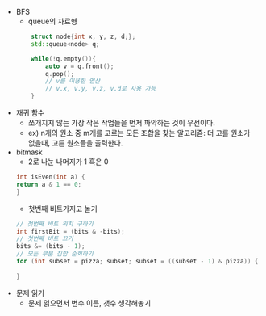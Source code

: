 * BFS
    * queue의 자료형 
    ```c++
        struct node{int x, y, z, d;};
        std::queue<node> q;

        while(!q.empty()){
		    auto v = q.front();
	    	q.pop();
	    	// v를 이용한 연산
            // v.x, v.y, v.z, v.d로 사용 가능
	    }
* 재귀 함수
    * 쪼개지지 않는 가장 작은 작업들을 먼저 파악하는 것이 우선이다.
    * ex) n개의 원소 중 m개를 고르는 모든 조합을 찾는 알고리즘: 더 고를 원소가 없을때, 고른 원소들을 출력한다.
* bitmask
    * 2로 나눈 나머지가 1 혹은 0
    ``` c++
    int isEven(int a) {
	return a & 1 == 0;
    }
    ```
    * 첫번째 비트가지고 놀기
    ```c++
    // 첫번째 비트 위치 구하기
    int firstBit = (bits & -bits);
    // 첫번째 비트 끄기
    bits &= (bits - 1);
    // 모든 부분 집합 순회하기
    for (int subset = pizza; subset; subset = ((subset - 1) & pizza)) {
        
    }
    ```
* 문제 읽기
    * 문제 읽으면서 변수 이름, 갯수 생각해놓기